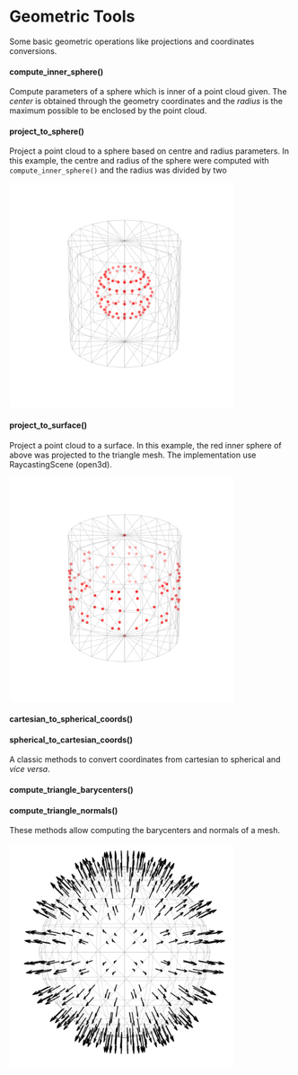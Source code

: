 # Geometric Tools

Some basic geometric operations like projections and coordinates conversions.

#### compute_inner_sphere()

Compute parameters of a sphere which is inner of a point cloud given. The *center* is obtained through the geometry coordinates and the *radius* is the maximum possible to be enclosed by the point cloud.

#### project_to_sphere()

Project a point cloud to a sphere based on centre and radius parameters. In this example, the centre and radius of the sphere were computed with ```compute_inner_sphere()``` and the radius was divided by two

<img src="figs/inner_sphere.png" alt="drawing" width="400"/>

#### project_to_surface()

Project a point cloud to a surface. In this example, the red inner sphere of above was projected to the triangle mesh. The implementation use RaycastingScene (open3d).

<img src="figs/project_to_surface.png" alt="drawing" width="400"/>

#### cartesian_to_spherical_coords()
#### spherical_to_cartesian_coords()

A classic methods to convert coordinates from cartesian to spherical and *vice versa*.

#### compute_triangle_barycenters()
#### compute_triangle_normals()

These methods allow computing the barycenters and normals of a mesh.

<img src="figs/view_normals.png" alt="drawing" width="400"/>
